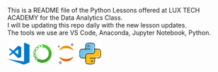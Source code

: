 This is a README file of the Python Lessons offered at LUX TECH ACADEMY for the Data Analytics Class.  
I will be updating this repo daily with the new lesson updates.  
The tools we use are VS Code, Anaconda, Jupyter Notebook, Python.

<p align="left", align="center">
  <img src="assets/VS-Code-logo.png" alt="VS Code Logo" width="50">
  <img src="assets/icons8-anaconda-240.png" alt="Anaconda Logo" width="50">
  <img src="assets/icons8-jupyter-240.png" alt="JupyterNB Logo" width="50">
  <img src="assets/python-logo.png" alt="Python Logo" width="50">
</p>









